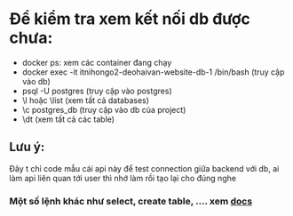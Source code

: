 # Để kiểm tra xem kết nối db được chưa: 
- docker ps: xem các container đang chạy
- docker exec -it itnihongo2-deohaivan-website-db-1 /bin/bash (truy cập vào db)
- psql -U postgres (truy cập vào postgres)
- \l hoặc \list (xem tất cả databases)
- \c postgres_db (truy cập vào db của project)
- \dt (xem tất cả các table)

## Lưu ý:
Đây t chỉ code mẫu cái api này để test connection giữa backend với db, ai làm api liên quan tới user thì nhớ làm rồi tạo lại cho đúng nghe

### Một số lệnh khác như select, create table, .... xem [docs](https://www.postgresqltutorial.com/postgresql-tutorial/postgresql-create-table/)